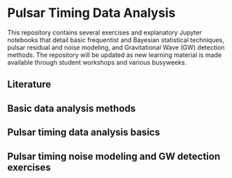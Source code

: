 # Pulsar Timing Data Analysis
This repository contains several exercises and explanatory Jupyter notebooks that detail basic frequentist and Bayesian statistical techniques, pulsar residual and noise modeling, and Gravitational Wave (GW) detection methods. The repository will be updated as new learning material is made available through student workshops and various busyweeks.

## Literature

## Basic data analysis methods

## Pulsar timing data analysis basics

## Pulsar timing noise modeling and GW detection exercises
